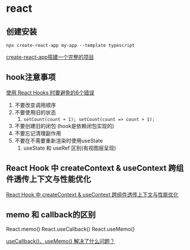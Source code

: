 # react

## 创建安装

`npx create-react-app my-app --template typescript`

[create-react-app搭建一个完整的项目](https://www.jianshu.com/p/1fb6c11676d2)

## hook注意事项

[使用 React Hooks 时要避免的6个错误](https://juejin.cn/post/7034695882347905060)

1. 不要改变调用顺序
2. 不要使用旧的状态
   1. `setCount(count + 1); setCount(count => count + 1);`
3. 不要创建旧的闭包 (hook是依赖闭包实现的)
4. 不要忘记清理副作用
5. 不要在不需要重新渲染时使用useState
   1. useState 和 useRef 区别(有视图层呈现)

## React Hook 中 createContext & useContext 跨组件透传上下文与性能优化

[React Hook 中 createContext & useContext 跨组件透传上下文与性能优化](http://www.ptbird.cn/react-createContex-useContext.html)

## memo 和 callback的区别

React.memo()
React.useCallback()
React.useMemo()

[useCallback()、useMemo() 解决了什么问题？](https://www.jianshu.com/p/014ee0ebe959)

## 